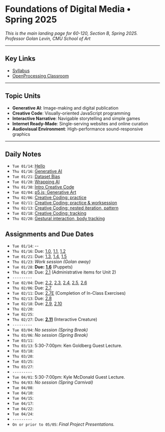 # Foundations of Digital Media • Spring 2025

*This is the main landing page for 60-120, Section B, Spring 2025.<br />Professor Golan Levin, CMU School of Art*
  
---

## Key Links

* [Syllabus](syllabus/readme.md)
* [OpenProcessing Classroom](https://openprocessing.org/class/95759#/) 

---

## Topic Units

* **Generative AI**: Image-making and digital publication
* **Creative Code**: Visually-oriented JavaScript programming
* **Interactive Narrative**: Navigable storytelling and simple games
* **Internet Ready-Made**: Single-serving websites and online curation
* **Audiovisual Environment**: High-performance sound-responsive graphics

---

## Daily Notes

* `Tue 01/14`: [Hello](daily_notes/0114.md)
* `Thu 01/16`: [Generative AI](daily_notes/0116.md)
* `Tue 01/21`: [Dataset Bias](daily_notes/0121.md)
* `Tue 01/28`: [Wrapping AI](daily_notes/0128.md)
* `Thu 01/30`: [Intro Creative Code](daily_notes/0130.md)
* `Tue 02/04`: [p5.js; Generative Art](daily_notes/0204.md)
* `Thu 02/06`: [Creative Coding: practice](daily_notes/0206.md)
* `Tue 02/11`: [Creative Coding: practice & worksession](daily_notes/0211.md)
* `Thu 02/13`: [Creative Coding: nested iteration, pattern](daily_notes/0213.md)
* `Tue 02/18`: [Creative Coding: tracking](daily_notes/0218.md)
* `Thu 02/20`: [Gestural interaction, body tracking](daily_notes/0220.md)

## Assignments and Due Dates

* `Tue 01/14`: --
* `Thu 01/16`: Due: [1.0](https://github.com/golanlevin/60-120/tree/main/2025/assignments/generative_ai#10-administrative-tasks), [1.1](https://github.com/golanlevin/60-120/tree/main/2025/assignments/generative_ai#11-looking-outwards-report-ai-and-the-arts), [1.2](https://github.com/golanlevin/60-120/tree/main/2025/assignments/generative_ai#12-image-to-image-exercise-with-pix2pix)
* `Tue 01/21`: Due: [1.3](https://github.com/golanlevin/60-120/tree/main/2025/assignments/generative_ai#13-exercise-text-to-image-synthesis-with-midjourney), [1.4](https://github.com/golanlevin/60-120/tree/main/2025/assignments/generative_ai#14-exercise-image-outpainting-with-runwayml), [1.5](https://github.com/golanlevin/60-120/tree/main/2025/assignments/generative_ai#15-viewing---response)
* `Thu 01/23`: *Work session (Golan away)*
* `Tue 01/28`: **Due:** [**1.6**](https://github.com/golanlevin/60-120/tree/main/2025/assignments/generative_ai#16-puppet-conditioning) (Puppets)
* `Thu 01/30`: Due: [2.1](https://github.com/golanlevin/60-120/tree/main/2025/assignments/creative_code/) (Administrative items for Unit 2)
* `---------`
* `Tue 02/04`: Due: [2.2](https://github.com/golanlevin/60-120/tree/main/2025/assignments/creative_code#22-ecosystem-familiarization), [2.3](https://github.com/golanlevin/60-120/tree/main/2025/assignments/creative_code#23-looking-outwards-generative-art), [2.4](https://github.com/golanlevin/60-120/tree/main/2025/assignments/creative_code#24-reading-response-artist-narratives), [2.5](https://github.com/golanlevin/60-120/tree/main/2025/assignments/creative_code#25-graphic-primitives-i-drawing-your-initials), [2.6](https://github.com/golanlevin/60-120/tree/main/2025/assignments/creative_code#26-graphic-primitives-ii-drawing-from-life)
* `Thu 02/06`: Due: [2.7](https://github.com/golanlevin/60-120/tree/main/2025/assignments/creative_code#27-reading-the-oatmeal-problem)
* `Tue 02/11`: Due: [2.7E](https://github.com/golanlevin/60-120/blob/main/2025/daily_notes/0206.md#in-class-exercises) (Completion of In-Class Exercises)
* `Thu 02/13`: Due: [2.8](https://github.com/golanlevin/60-120/tree/main/2025/assignments/creative_code#28-face-generator)
* `Tue 02/18`: Due: [2.9](https://github.com/golanlevin/60-120/tree/main/2025/assignments/creative_code#29-order-to-disorder-recoding-schotter-1968), [2.10](https://github.com/golanlevin/60-120/tree/main/2025/assignments/creative_code#210-nested-iteration-with-functions-pattern)
* `Thu 02/20`: 
* `Tue 02/25`: 
* `Thu 02/27`: Due: [**2.11**](https://github.com/golanlevin/60-120/tree/main/2025/assignments/creative_code#211-interactive-creature-mask-costume-or-puppet) (Interactive Creature)
* `---------`
* `Tue 03/04`: *No session (Spring Break)*
* `Thu 03/06`: *No session (Spring Break)*
* `Tue 03/11`: 
* `Thu 03/13`: 5:30-7:00pm: Ken Goldberg Guest Lecture. 
* `Tue 03/18`: 
* `Thu 03/20`: 
* `Tue 03/25`: 
* `Thu 03/27`: 
* `---------`
* `Tue 04/01`: 5:30-7:00pm: Kyle McDonald Guest Lecture. 
* `Thu 04/03`: *No session (Spring Carnival)*
* `Tue 04/08`: 
* `Tue 04/10`: 
* `Tue 04/15`: 
* `Tue 04/17`: 
* `Tue 04/22`: 
* `Tue 04/24`: 
* `---------`
* `On or prior to 05/05`: *Final Project Presentations.*


